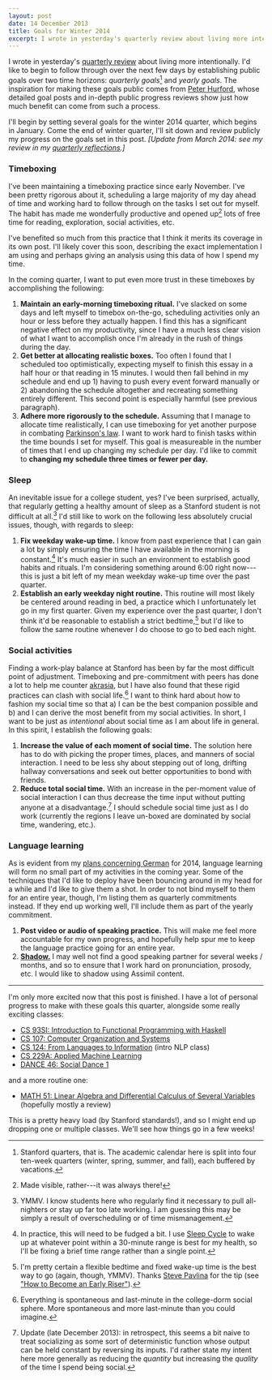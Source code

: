 ```yaml
---
layout: post
date: 14 December 2013
title: Goals for Winter 2014
excerpt: I wrote in yesterday's quarterly review about living more intentionally. I'd like to begin to follow through over the next few days by establishing public goals over two time horizons&#58; <em>quarterly goals</em> and <em>yearly goals</em>.
---
```


I wrote in yesterday's [quarterly review][1] about living more intentionally.
I'd like to begin to follow through over the next few days by establishing
public goals over two time horizons: *quarterly goals*[^1] and *yearly goals*.
The inspiration for making these goals public comes from [Peter Hurford][2],
whose detailed goal posts and in-depth public progress reviews show just how
much benefit can come from such a process.

I'll begin by setting several goals for the winter 2014 quarter, which begins in
January. Come the end of winter quarter, I'll sit down and review publicly my
progress on the goals set in this post.
*[Update from March 2014: see my review in my [quarterly reflections][16].]*

### Timeboxing

I've been maintaining a timeboxing practice since early November. I've been
pretty rigorous about it, scheduling a large majority of my day ahead of time
and working hard to follow through on the tasks I set out for myself. The habit
has made me wonderfully productive and opened up[^2] lots of free time for
reading, exploration, social activities, etc.

I've benefited so much from this practice that I think it merits its coverage in
its own post. I'll likely cover this soon, describing the exact implementation I
am using and perhaps giving an analysis using this data of how I spend my time.

In the coming quarter, I want to put even more trust in these timeboxes by
accomplishing the following:

1. **Maintain an early-morning timeboxing ritual.** I've slacked on some days
   and left myself to timebox on-the-go, scheduling activities only an hour or
   less before they actually happen. I find this has a significant negative
   effect on my productivity, since I have a much less clear vision of what I
   want to accomplish once I'm already in the rush of things during the day.
2. **Get better at allocating realistic boxes.** Too often I found that I
   scheduled too optimistically, expecting myself to finish this essay in a half
   hour or that reading in 15 minutes. I would then fall behind in my schedule
   and end up 1) having to push every event forward manually or 2) abandoning
   the schedule altogether and recreating something entirely different. This
   second point is especially harmful (see previous paragraph).
3. **Adhere more rigorously to the schedule.** Assuming that I manage to
   allocate time realistically, I can use timeboxing for yet another purpose in
   combating [Parkinson's law][3]. I want to work hard to finish tasks within
   the time bounds I set for myself. This goal is measureable in the number of
   times that I end up changing my schedule per day. I'd like to commit to
   **changing my schedule three times or fewer per day.**

### Sleep

An inevitable issue for a college student, yes? I've been surprised, actually,
that regularly getting a healthy amount of sleep as a Stanford student is not
difficult at all.[^3] I'd still like to work on the following less absolutely
crucial issues, though, with regards to sleep:

1. **Fix weekday wake-up time.** I know from past experience that I can gain a
   lot by simply ensuring the time I have available in the morning is
   constant.[^4] It's much easier in such an environment to establish good
   habits and rituals. I'm considering something around 6:00 right now---this is
   just a bit left of my mean weekday wake-up time over the past quarter.
2. **Establish an early weekday night routine.** This routine will most likely
   be centered around reading in bed, a practice which I unfortunately let go in
   my first quarter. Given my experience over the past quarter, I don't think
   it'd be reasonable to establish a strict bedtime,[^5] but I'd like to follow
   the same routine whenever I do choose to go to bed each night.

### Social activities

Finding a work-play balance at Stanford has been by far the most difficult point
of adjustment. Timeboxing and pre-commitment with peers has done a lot to help
me counter [akrasia][5], but I have also found that these rigid practices can
clash with social life.[^6] I want to think hard about how to fashion my social
time so that a) I can be the best companion possible and b) and I can derive the
most benefit from my social activities. In short, I want to be just as
*intentional* about social time as I am about life in general. In this spirit, I
establish the following goals:

1. **Increase the value of each moment of social time.** The solution here has
   to do with picking the proper times, places, and manners of social
   interaction. I need to be less shy about stepping out of long, drifting
   hallway conversations and seek out better opportunities to bond with friends.
2. **Reduce total social time.** With an increase in the per-moment value of
   social interaction I can thus decrease the time input without putting anyone
   at a disadvantage.[^7] I should schedule social time just as I do work
   (currently the regions I leave un-boxed are dominated by social time,
   wandering, etc.).

### Language learning

As is evident from my [plans concerning German][15] for 2014, language learning
will form no small part of my activities in the coming year. Some of the
techniques that I'd like to deploy have been bouncing around in my head for a
while and I'd like to give them a shot. In order to not bind myself to them for
an entire year, though, I'm listing them as quarterly commitments instead. If
they end up working well, I'll include them as part of the yearly commitment.

1. **Post video or audio of speaking practice.** This will make me feel more
   accountable for my own progress, and hopefully help spur me to keep the
   language practice going for an entire year.
2. **[Shadow.][6]** I may well not find a good speaking partner for several
   weeks / months, and so to ensure that I work hard on pronunciation, prosody,
   etc. I would like to shadow using Assimil content.

----

I'm only more excited now that this post is finished. I have a lot of personal
progress to make with these goals this quarter, alongside some really exciting
classes:

- [CS 93SI: Introduction to Functional Programming with Haskell][11]
- [CS 107: Computer Organization and Systems][7]
- [CS 124: From Languages to Information][8] (intro NLP class)
- [CS 229A: Applied Machine Learning][9]
- [DANCE 46: Social Dance 1][10]

and a more routine one:

- [MATH 51: Linear Algebra and Differential Calculus of Several Variables][12]
  (hopefully mostly a review)

This is a pretty heavy load (by Stanford standards!), and so I might end up
dropping one or multiple classes. We'll see how things go in a few weeks!

[1]: /2013/q1
[2]: http://everydayutilitarian.com
[3]: http://en.wikipedia.org/wiki/Parkinson's_law
[4]: http://www.sleepcycle.com/
[5]: https://en.wikipedia.org/wiki/Akrasia
[6]: http://roadtoepic.com/language-shadowing-learn-a-language-by-looking-like-a-crazy-person/
[7]: http://cs107.stanford.edu
[8]: http://cs124.stanford.edu
[9]: http://cs229a.stanford.edu/
[10]: http://explorecourses.stanford.edu/CourseSearch/search?view=catalog&filter-coursestatus-Active=on&page=0&catalog=&q=dance+46&collapse=
[11]: http://explorecourses.stanford.edu/search?view=catalog&filter-coursestatus-Active=on&page=0&catalog=&academicYear=&q=cs+93si&collapse=
[12]: http://math51.stanford.edu
[13]: http://www.stevepavlina.com/
[14]: http://www.stevepavlina.com/blog/2005/05/how-to-become-an-early-riser/
[15]: /2013/german-2014
[16]: /2014/q2#goal-updates

[^1]: Stanford quarters, that is. The academic calendar here is split into four ten-week quarters (winter, spring, summer, and fall), each buffered by vacations.
[^2]: Made visible, rather---it was always there!
[^3]: YMMV. I know students here who regularly find it necessary to pull all-nighters or stay up far too late working. I am guessing this may be simply a result of overscheduling or of time mismanagement.
[^4]: In practice, this will need to be fudged a bit. I use [Sleep Cycle][4] to wake up at whatever point within a 30-minute range is best for my health, so I'll be fixing a brief time range rather than a single point.
[^5]: I'm pretty certain a flexible bedtime and fixed wake-up time is the best way to go (again, though, YMMV). Thanks [Steve Pavlina][13] for the tip (see ["How to Become an Early Riser"][14]).
[^6]: Everything is spontaneous and last-minute in the college-dorm social sphere. More spontaneous and more last-minute than you could imagine.
[^7]: Update (late December 2013): in retrospect, this seems a bit naive to treat socializing as some sort of deterministic function whose output can be held constant by reversing its inputs. I'd rather state my intent here more generally as reducing the *quantity* but increasing the *quality* of the time I spend being social.
